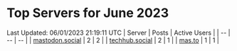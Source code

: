 # Top Servers for June 2023
Last Updated: 06/01/2023 21:19:11 UTC
| Server | Posts | Active Users |
| -- | -- | -- |
| [mastodon.social](https://mastodon.social/tags/PowerShell) | 2 | 2 |
| [techhub.social](https://techhub.social/tags/PowerShell) | 2 | 1 |
| [mas.to](https://mas.to/tags/PowerShell) | 1 | 1 |

